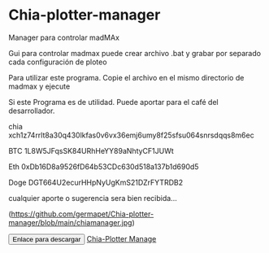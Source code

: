 # Chia-plotter-manager
Manager para controlar madMAx

Gui para controlar madmax
puede crear archivo .bat
y grabar por separado cada configuración de ploteo

Para utilizar este programa.
Copie el archivo en el mismo directorio de madmax y ejecute

Si este Programa es de utilidad. Puede aportar para el café del desarrollador.


chia  xch1z74rrlt8a30q430lkfas0v6vx36emj6umy8f25sfsu064snrsdqqs8m6ec

BTC  1L8W5JFqsSK84URhHeYY89aNhtyCF1JUWt

Eth  0xDb16D8a9526fD64b53CDc630d518a137b1d690d5

Doge  DGT664U2ecurHHpNyUgKmS21DZrFYTRDB2

cualquier aporte o sugerencia sera bien recibida... 


(https://github.com/germapet/Chia-plotter-manager/blob/main/chiamanager.jpg)

<button class="btn btn-success">Enlace para descargar </button>
<a href="https://github.com/germapet/Chia-plotter-manager/raw/main/chiamanager.exe" class="btn btn-success">Chia-Plotter Manage</a>



